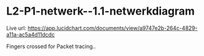# L2-P1-netwerk--1.1-netwerkdiagram

Live url: https://app.lucidchart.com/documents/view/a9747e2b-264c-4829-a11a-ac5a4d11dcdc

Fingers crossed for Packet tracing..
